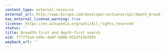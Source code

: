 ```yaml
---
content_type: external-resource
external_url: http://www.kirupa.com/developer/actionscript/depth_breadth_search.htm
has_external_license_warning: true
license: https://en.wikipedia.org/wiki/All_rights_reserved
status: ''
title: Breadth-first and depth-first search
uid: f77775a4-5d4c-4a0f-b008-9224f43b2993
wayback_url: ''
---
```

